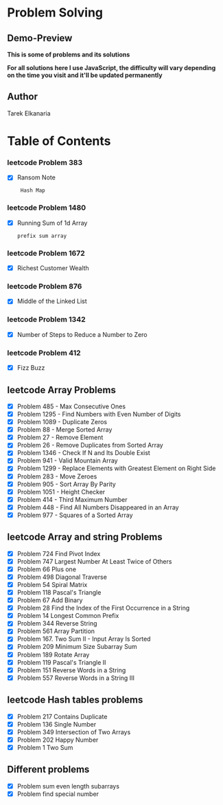 # Problem Solving

## Demo-Preview

**This is some of problems and its solutions**

**For all solutions here I use JavaScript, the difficulty will vary depending on the time you visit and it'll be updated permanently**

## Author

Tarek Elkanaria

# Table of Contents

### leetcode Problem 383

- [x] Ransom Note

       Hash Map

### leetcode Problem 1480

- [x] Running Sum of 1d Array

      prefix sum array

### leetcode Problem 1672

- [x] Richest Customer Wealth

### leetcode Problem 876

- [x] Middle of the Linked List

### leetcode Problem 1342

- [x] Number of Steps to Reduce a Number to Zero

### leetcode Problem 412

- [x] Fizz Buzz

## leetcode Array Problems

- [x] Problem 485 - Max Consecutive Ones
- [x] Problem 1295 - Find Numbers with Even Number of Digits
- [x] Problem 1089 - Duplicate Zeros
- [x] Problem 88 - Merge Sorted Array
- [x] Problem 27 - Remove Element
- [x] Problem 26 - Remove Duplicates from Sorted Array
- [x] Problem 1346 - Check If N and Its Double Exist
- [x] Problem 941 - Valid Mountain Array
- [x] Problem 1299 - Replace Elements with Greatest Element on Right Side
- [x] Problem 283 - Move Zeroes
- [x] Problem 905 - Sort Array By Parity
- [x] Problem 1051 - Height Checker
- [x] Problem 414 - Third Maximum Number
- [x] Problem 448 - Find All Numbers Disappeared in an Array
- [x] Problem 977 - Squares of a Sorted Array

## leetcode Array and string Problems

- [x] Problem 724 Find Pivot Index
- [x] Problem 747 Largest Number At Least Twice of Others
- [x] Problem 66 Plus one
- [x] Problem 498 Diagonal Traverse
- [x] Problem 54 Spiral Matrix
- [x] Problem 118 Pascal's Triangle
- [x] Problem 67 Add Binary
- [x] Problem 28 Find the Index of the First Occurrence in a String
- [x] Problem 14 Longest Common Prefix
- [x] Problem 344 Reverse String
- [x] Problem 561 Array Partition
- [x] Problem 167. Two Sum II - Input Array Is Sorted
- [x] Problem 209 Minimum Size Subarray Sum
- [x] Problem 189 Rotate Array
- [x] Problem 119 Pascal's Triangle II
- [x] Problem 151 Reverse Words in a String
- [x] Problem 557 Reverse Words in a String III

## leetcode Hash tables problems

- [x] Problem 217 Contains Duplicate
- [x] Problem 136 Single Number
- [x] Problem 349 Intersection of Two Arrays
- [x] Problem 202 Happy Number
- [x] Problem 1 Two Sum

## Different problems

- [x] Problem sum even length subarrays
- [x] Problem find special number
